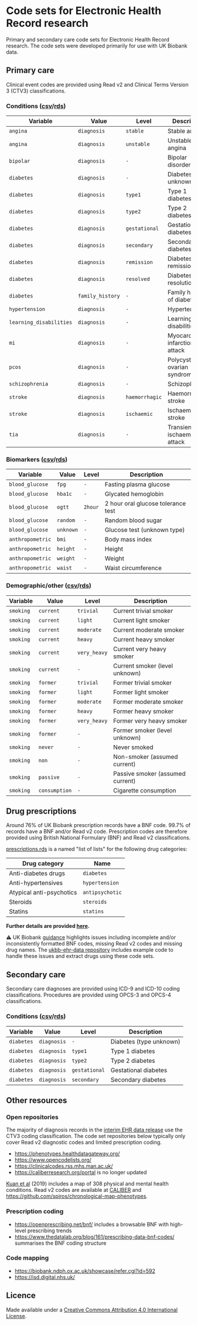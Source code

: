 # Code sets for Electronic Health Record research

Primary and secondary care code sets for Electronic Health Record research. The code sets were developed primarily for use with UK Biobank data.

## Primary care

Clinical event codes are provided using Read v2 and Clinical Terms Version 3 (CTV3) classifications.

### Conditions ([csv](primary_care/conditions.csv)/[rds](primary_care/conditions.rds))

Variable | Value | Level | Description
-------- | ----- | ----- | -----------
`angina` | `diagnosis` | `stable` | Stable angina
`angina` | `diagnosis` | `unstable` | Unstable angina
`bipolar` | `diagnosis` | `-` | Bipolar disorder
`diabetes` | `diagnosis` | `-` | Diabetes (type unknown)
`diabetes` | `diagnosis` | `type1` | Type 1 diabetes
`diabetes` | `diagnosis` | `type2` | Type 2 diabetes
`diabetes` | `diagnosis` | `gestational` | Gestational diabetes
`diabetes` | `diagnosis` | `secondary` | Secondary diabetes
`diabetes` | `diagnosis` | `remission` | Diabetes remission
`diabetes` | `diagnosis` | `resolved` | Diabetes resolution
`diabetes` | `family_history` | `-` | Family history of diabetes
`hypertension` | `diagnosis` | `-` | Hypertension
`learning_disabilities` | `diagnosis` | `-` | Learning disabilities
`mi` | `diagnosis` | `-` | Myocardial infarction/heart attack
`pcos` | `diagnosis` | `-` | Polycystic ovarian syndrome
`schizophrenia` | `diagnosis` | `-` | Schizophrenia
`stroke` | `diagnosis` | `haemorrhagic` | Haemorrhagic stroke
`stroke` | `diagnosis` | `ischaemic` | Ischaemic stroke
`tia` | `diagnosis` | `-` | Transient ischaemic attack

### Biomarkers ([csv](primary_care/biomarkers.csv)/[rds](primary_care/biomarkers.rds))

Variable | Value | Level | Description
-------- | ----- | ----- | -----------
`blood_glucose` | `fpg` | `-` | Fasting plasma glucose
`blood_glucose` | `hba1c` | `-` | Glycated hemoglobin
`blood_glucose` | `ogtt` | `2hour` | 2 hour oral glucose tolerance test
`blood_glucose` | `random` | `-` | Random blood sugar
`blood_glucose` | `unknown` | `-` | Glucose test (unknown type)
`anthropometric` | `bmi` | `-` | Body mass index
`anthropometric` | `height` | `-` | Height
`anthropometric` | `weight` | `-` | Weight
`anthropometric` | `waist` | `-` | Waist circumference

### Demographic/other ([csv](primary_care/other.csv)/[rds](primary_care/other.rds))

Variable | Value | Level | Description
-------- | ----- | ----- | -----------
`smoking` | `current` | `trivial` | Current trivial smoker
`smoking` | `current` | `light` | Current light smoker
`smoking` | `current` | `moderate` | Current moderate smoker
`smoking` | `current` | `heavy` | Current heavy smoker
`smoking` | `current` | `very_heavy` | Current very heavy smoker
`smoking` | `current` | `-` | Current smoker (level unknown)
`smoking` | `former` | `trivial` | Former trivial smoker
`smoking` | `former` | `light` | Former light smoker
`smoking` | `former` | `moderate` | Former moderate smoker
`smoking` | `former` | `heavy` | Former heavy smoker
`smoking` | `former` | `very_heavy` | Former very heavy smoker
`smoking` | `former` | `-` | Former smoker (level unknown)
`smoking` | `never` | `-` | Never smoked
`smoking` | `non` | `-` | Non-smoker (assumed current)
`smoking` | `passive` | `-` | Passive smoker (assumed current)
`smoking` | `consumption` | `-` | Cigarette consumption

## Drug prescriptions

Around 76% of UK Biobank prescription records have a BNF code. 99.7% of records have a BNF and/or Read v2 code. Prescription codes are therefore provided using British National Formulary (BNF) and Read v2 classifications.

[prescriptions.rds](drugs/prescriptions.rds) is a named "list of lists" for the following drug categories:

Drug category | Name
------------- | ---------
Anti-diabetes drugs | `diabetes`
Anti-hypertensives | `hypertension`
Atypical anti-psychotics | `antipsychotic`
Steroids | `steroids`
Statins | `statins`

**Further details are provided [here](drugs/README.md).**

:warning: UK Biobank [guidance](https://biobank.ndph.ox.ac.uk/showcase/ukb/docs/primary_care_data.pdf) highlights issues including incomplete and/or inconsistently formatted BNF codes, missing Read v2 codes and missing drug names. The [ukbb-ehr-data repository](https://github.com/philipdarke/ukbb-ehr-data/) includes example code to handle these issues and extract drugs using these code sets.

## Secondary care

Secondary care diagnoses are provided using ICD-9 and ICD-10 coding classifications. Procedures are provided using OPCS-3 and OPCS-4 classifications.

### Conditions ([csv](secondary_care/conditions.csv)/[rds](secondary_care/conditions.rds))

Variable | Value | Level | Description
-------- | ----- | ----- | -----------
`diabetes` | `diagnosis` | `-` | Diabetes (type unknown)
`diabetes` | `diagnosis` | `type1` | Type 1 diabetes
`diabetes` | `diagnosis` | `type2` | Type 2 diabetes
`diabetes` | `diagnosis` | `gestational` | Gestational diabetes
`diabetes` | `diagnosis` | `secondary` | Secondary diabetes

## Other resources

### Open repositories

The majority of diagnosis records in the [interim EHR data release](https://biobank.ndph.ox.ac.uk/showcase/ukb/docs/primary_care_data.pdf) use the CTV3 coding classification. The code set repositories below typically only cover Read v2 diagnostic codes and limited prescription coding.

* https://phenotypes.healthdatagateway.org/
* https://www.opencodelists.org/
* https://clinicalcodes.rss.mhs.man.ac.uk/
* https://caliberresearch.org/portal is no longer updated

[Kuan et al](https://doi.org/10.1016/S2589-7500(19)30012-3) (2019) includes a map of 308 physical and mental health conditions. Read v2 codes are available at [CALIBER](https://caliberresearch.org/portal) and https://github.com/spiros/chronological-map-phenotypes.

### Prescription coding

* https://openprescribing.net/bnf/ includes a browsable BNF with high-level prescribing trends
* https://www.thedatalab.org/blog/161/prescribing-data-bnf-codes/ summarises the BNF coding structure

### Code mapping

* https://biobank.ndph.ox.ac.uk/showcase/refer.cgi?id=592
* https://isd.digital.nhs.uk/

## Licence

Made available under a [Creative Commons Attribution 4.0 International License](https://github.com/philipdarke/ehr-codesets/blob/master/LICENSE).
